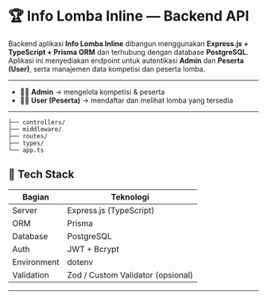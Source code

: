 # 🏆 Info Lomba Inline — Backend API

Backend aplikasi **Info Lomba Inline** dibangun menggunakan **Express.js + TypeScript + Prisma ORM** dan terhubung dengan database **PostgreSQL**.  
Aplikasi ini menyediakan endpoint untuk autentikasi **Admin** dan **Peserta (User)**, serta manajemen data kompetisi dan peserta lomba.

----
- 🧑‍💼 **Admin** → mengelola kompetisi & peserta  
- 🧍‍♂️ **User (Peserta)** → mendaftar dan melihat lomba yang tersedia  
----

```
├── controllers/
├── middleware/
├── routes/
├── types/
└── app.ts
```



## 🚀 Tech Stack

| Bagian | Teknologi |
|--------|------------|
| Server | Express.js (TypeScript) |
| ORM | Prisma |
| Database | PostgreSQL |
| Auth | JWT + Bcrypt |
| Environment | dotenv |
| Validation | Zod / Custom Validator (opsional) |

---



